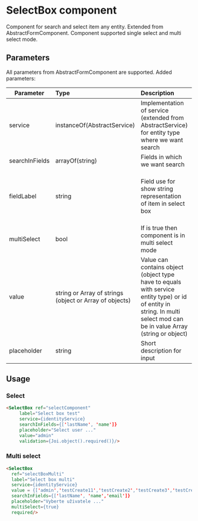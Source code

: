 # SelectBox component

Component for search and select item any entity. Extended from AbstractFormComponent.
Component supported single select and multi select mode.

## Parameters

All parameters from AbstractFormComponent are supported. Added parameters:

| Parameter | Type | Description | Default  |
| --- | :--- | :--- | :--- |
| service  | instanceOf(AbstractService)   | Implementation of service (extended from AbstractService) for entity type where we want search |  |
| searchInFields  | arrayOf(string)   | Fields in which we want search|  |
| fieldLabel  | string   | Field use for show string representation of item in select box| 'niceLabel' this is automatic added field from service for item |
| multiSelect | bool   | If is true then component is in multi select mode| false |
| value | string or Array of strings (object or Array of objects)  | Value can contains object (object type have to equals with service entity type) or id of entity in string. In multi select mod can be in value Array (string or object) | |
| placeholder  | string   | Short description for input  |  | |


## Usage
### Select
```html
<SelectBox ref="selectComponent"
     label="Select box test"
     service={identityService}
     searchInFields={['lastName', 'name']}
     placeholder="Select user ..."
     value="admin"
     validation={Joi.object().required()}/>
```

### Multi select

```html
<SelectBox
  ref="selectBoxMulti"
  label="Select box multi"
  service={identityService}
  value = {['admin','testCreate11','testCreate2','testCreate3','testCreate4','testCreate5','testCreate6']}
  searchInFields={['lastName', 'name','email']}
  placeholder="Vyberte uživatele ..."
  multiSelect={true}
  required/>
```
